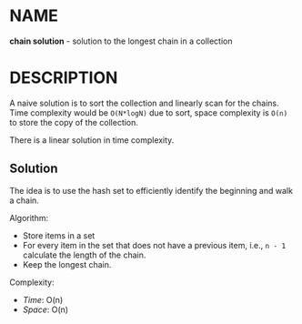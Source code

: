 # NAME

**chain solution** - solution to the longest chain in a collection


# DESCRIPTION

A naive solution is to sort the collection and linearly scan for the chains.
Time complexity would be `O(N*logN)` due to sort, space complexity is `O(n)` to
store the copy of the collection.

There is a linear solution in time complexity.

## Solution

The idea is to use the hash set to efficiently identify the beginning and walk a
chain.

Algorithm:

  * Store items in a set
  * For every item in the set that does not have a previous item, i.e., `n - 1`
    calculate the length of the chain.
  * Keep the longest chain.

Complexity:

  * *Time*: O(n)
  * *Space*: O(n)
